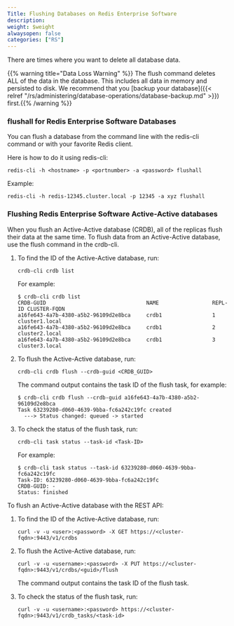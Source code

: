 ```yaml
---
Title: Flushing Databases on Redis Enterprise Software
description:
weight: $weight
alwaysopen: false
categories: ["RS"]
---
```

There are times where you want to delete all database data.

{{% warning title="Data Loss Warning" %}} The flush command deletes ALL of the data in the database. This
includes all data in memory and persisted to disk. We recommend that you
[backup your database]({{< relref "/rs/administering/database-operations/database-backup.md" >}}) first.{{% /warning %}}

### flushall for Redis Enterprise Software Databases

You can flush a database from the command line with the redis-cli command or with
your favorite Redis client.

Here is how to do it using redis-cli:

```src
redis-cli -h <hostname> -p <portnumber> -a <password> flushall
```

Example:

```src
redis-cli -h redis-12345.cluster.local -p 12345 -a xyz flushall
```

### Flushing Redis Enterprise Software Active-Active databases

When you flush an Active-Active database (CRDB), all of the replicas flush their data at the same time.
To flush data from an Active-Active database, use the flush command in the crdb-cli.

1. To find the ID of the Active-Active database, run:

    ```src
    crdb-cli crdb list
    ```

    For example:

    ```src
    $ crdb-cli crdb list
    CRDB-GUID                                NAME                 REPL-ID CLUSTER-FQDN
    a16fe643-4a7b-4380-a5b2-96109d2e8bca     crdb1                1       cluster1.local
    a16fe643-4a7b-4380-a5b2-96109d2e8bca     crdb1                2       cluster2.local
    a16fe643-4a7b-4380-a5b2-96109d2e8bca     crdb1                3       cluster3.local
    ```

1. To flush the Active-Active database, run:

    ```src
    crdb-cli crdb flush --crdb-guid <CRDB_GUID>
    ```

    The command output contains the task ID of the flush task, for example:

    ```src
    $ crdb-cli crdb flush --crdb-guid a16fe643-4a7b-4380-a5b2-96109d2e8bca
    Task 63239280-d060-4639-9bba-fc6a242c19fc created
      ---> Status changed: queued -> started
    ```

1. To check the status of the flush task, run:

    ```src
    crdb-cli task status --task-id <Task-ID>
    ```

    For example:

    ```src
    $ crdb-cli task status --task-id 63239280-d060-4639-9bba-fc6a242c19fc
    Task-ID: 63239280-d060-4639-9bba-fc6a242c19fc
    CRDB-GUID: -
    Status: finished
    ```

To flush an Active-Active database with the REST API:

1. To find the ID of the Active-Active database, run:

    ```src
    curl -v -u <user>:<password> -X GET https://<cluster-fqdn>:9443/v1/crdbs
    ```

1. To flush the Active-Active database, run:

    ```src
    curl -v -u <username>:<password> -X PUT https://<cluster-fqdn>:9443/v1/crdbs/<guid>/flush
    ```

    The command output contains the task ID of the flush task.

1. To check the status of the flush task, run:

    ```src
    curl -v -u <username>:<password> https://<cluster-fqdn>:9443/v1/crdb_tasks/<task-id>
    ```
